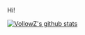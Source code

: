 Hi!

[![VollowZ's github stats](https://github-readme-stats.vercel.app/api?username=VollowZ)](https://github.com/anuraghazra/github-readme-stats)
